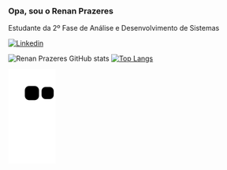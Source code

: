 ### Opa, sou o Renan Prazeres

Estudante da 2º Fase de Análise e Desenvolvimento de Sistemas

[![Linkedin](https://img.shields.io/badge/LinkedIn-0077B5?style=for-the-badge&logo=linkedin&logoColor=white)](https://www.linkedin.com/in/renan-prazeres-474b81207/)

![Renan Prazeres GitHub stats](https://github-readme-stats.vercel.app/api?username=RenanPrazeresJunkes&show_icons=true&theme=radical)
[![Top Langs](https://github-readme-stats.vercel.app/api/top-langs/?username=RenanPrazeresJunkes&layout=compact&theme=radical)]()

 ![Snake animation](https://github.com/RenanPrazeresJunkes/RenanPrazeresJunkes/blob/output/github-contribution-grid-snake.svg)
